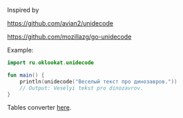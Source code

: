 Inspired by

https://github.com/avian2/unidecode

https://github.com/mozillazg/go-unidecode

Example:

```kotlin
import ru.oklookat.unidecode

fun main() {
    println(unidecode("Веселый текст про динозавров."))
    // Output: Veselyi tekst pro dinozavrov.
}
```

Tables converter [here](./src/main/kotlin/convert.py).
